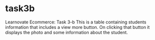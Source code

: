 # task3b
Learnovate Ecommerce: Task 3-b
This is a table containing students information that includes a view more button. On clicking that button it displays the photo and some information about the student.
